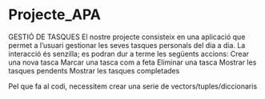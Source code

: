 # Projecte_APA


GESTIÓ DE TASQUES
El nostre projecte consisteix en una aplicació que permet a l’usuari gestionar les seves tasques personals del dia a dia. La interacció és senzilla; es podran dur a terme les següents accions: 
Crear una nova tasca
Marcar una tasca com a feta
Eliminar una tasca
Mostrar les tasques pendents
Mostrar les tasques completades

Pel que fa al codi, necessitem crear una serie de vectors/tuples/diccionaris 
